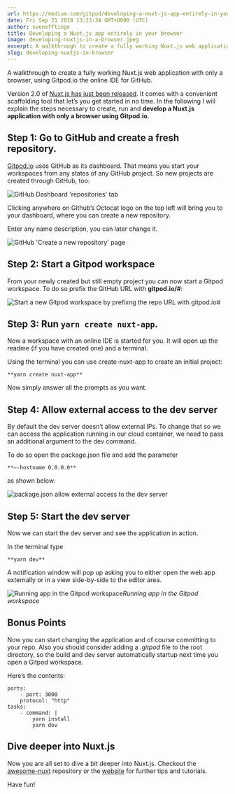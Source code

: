 ```yaml
---
url: https://medium.com/gitpod/developing-a-nuxt-js-app-entirely-in-your-browser-94e7525f5eca
date: Fri Sep 21 2018 13:23:34 GMT+0000 (UTC)
author: svenefftinge
title: Developing a Nuxt.js app entirely in your browser
image: developing-nuxtjs-in-a-browser.jpeg
excerpt: A walkthrough to create a fully working Nuxt.js web application with only a browser, using Gitpod.io the online IDE for GitHub. Version 2
slug: developing-nuxtjs-in-browser
---
```


A walkthrough to create a fully working Nuxt.js web application with only a browser, using Gitpod.io the online IDE for GitHub.

Version 2.0 of [Nuxt.js has just been released](https://medium.com/@nuxt_js/nuxt-js-2-0-webpack-4-esm-modules-create-nuxt-app-and-more-6936ce80d94c). It comes with a convenient scaffolding tool that let’s you get started in no time. In the following I will explain the steps necessary to create, run and **develop a Nuxt.js application with only a browser using Gitpod.io**.

## **Step 1: Go to GitHub and create a fresh repository.**

[Gitpod.io](http://gitpod.io) uses GitHub as its dashboard. That means you start your workspaces from any states of any GitHub project. So new projects are created through GitHub, too:

![GitHub Dashboard 'repositories' tab](https://cdn-images-1.medium.com/max/2048/0*I9sury8siGTS6GtF)

Clicking anywhere on Github’s Octocat logo on the top left will bring you to your dashboard, where you can create a new repository.

Enter any name description, you can later change it.

![GitHub 'Create a new repository' page](https://cdn-images-1.medium.com/max/3200/0*bY21cCYdJYoj7B48)

## **Step 2: Start a Gitpod workspace**

From your newly created but still empty project you can now start a Gitpod workspace. To do so prefix the GitHub URL with **gitpod.io/#**:

![Start a new Gitpod workspace by prefixng the repo URL with gitpod.io#](https://cdn-images-1.medium.com/max/2776/0*NjvEmIjiTVwbTIaA)

## **Step 3: Run `yarn create nuxt-app`.**

Now a workspace with an online IDE is started for you. It will open up the readme (if you have created one) and a terminal.

Using the terminal you can use create-nuxt-app to create an initial project:

```
**yarn create nuxt-app**
```

Now simply answer all the prompts as you want.

## **Step 4: Allow external access to the dev server**

By default the dev server doesn’t allow external IPs. To change that so we can access the application running in our cloud container, we need to pass an additional argument to the dev command.

To do so open the package.json file and add the parameter

```
**—-hostname 0.0.0.0**
```

as shown below:

![package.json allow external access to the dev server](https://cdn-images-1.medium.com/max/2468/0*WrSSKAEkumvfIv6d)

## Step 5: Start the dev server

Now we can start the dev server and see the application in action.

In the terminal type

```
**yarn dev**
```

A notification window will pop up asking you to either open the web app externally or in a view side-by-side to the editor area.

![Running app in the Gitpod workspace](https://cdn-images-1.medium.com/max/3200/0*psT2Ar8PKkWYVpKV)_Running app in the Gitpod workspace_

## **Bonus Points**

Now you can start changing the application and of course committing to your repo. Also you should consider adding a _.gitpod_ file to the root directory, so the build and dev server automatically startup next time you open a Gitpod workspace.

Here’s the contents:

```
ports:
    - port: 3000
    protocol: "http"
tasks:
    - command: |
        yarn install
        yarn dev
```

## Dive deeper into Nuxt.js

Now you are all set to dive a bit deeper into Nuxt.js. Checkout the [awesome-nuxt](https://github.com/nuxt-community/awesome-nuxt) repository or the [website](https://nuxtjs.org/) for further tips and tutorials.

Have fun!
